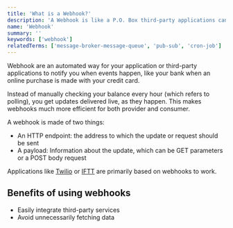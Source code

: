 ```yaml
---
title: 'What is a Webhook?'
description: 'A Webhook is like a P.O. Box third-party applications can use to notify you when something happens.'
name: 'Webhook'
summary: ''
keywords: ['webhook']
relatedTerms: ['message-broker-message-queue', 'pub-sub', 'cron-job']
---
```


Webhook are an automated way for your application or third-party applications to notify you when events happen, like your bank when an online purchase is made with your credit card.

Instead of manually checking your balance every hour (which refers to polling), you get updates delivered live, as they happen. This makes webhooks much more efficient for both provider and consumer.

A webhook is made of two things:

- An HTTP endpoint: the address to which the update or request should be sent
- A payload: Information about the update, which can be GET parameters or a POST body request

Applications like [Twilio](https://www.twilio.com/) or [IFTT](https://ifttt.com/) are primarily based on webhooks to work.

## Benefits of using webhooks

- Easily integrate third-party services
- Avoid unnecessarily fetching data
